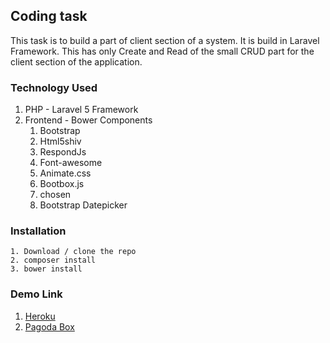 ## Coding task

This task is to build a part of client section of a system. It is build in Laravel Framework. This has only Create and Read of the small CRUD part for the client section of the application.

### Technology Used

1. PHP - Laravel 5 Framework
1. Frontend - Bower Components
	1. Bootstrap
	1. Html5shiv
	1. RespondJs
	1. Font-awesome
	1. Animate.css
	1. Bootbox.js
	1. chosen
	1. Bootstrap Datepicker
	
### Installation
```
1. Download / clone the repo
2. composer install
3. bower install
```

### Demo Link

1. [Heroku](https://coding-task-laravel.herokuapp.com/)
2. [Pagoda Box](http://coding-task-laravel.gopagoda.io/)